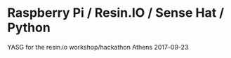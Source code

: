 
# Raspberry Pi / Resin.IO / Sense Hat / Python

YASG for the resin.io workshop/hackathon Athens 2017-09-23


